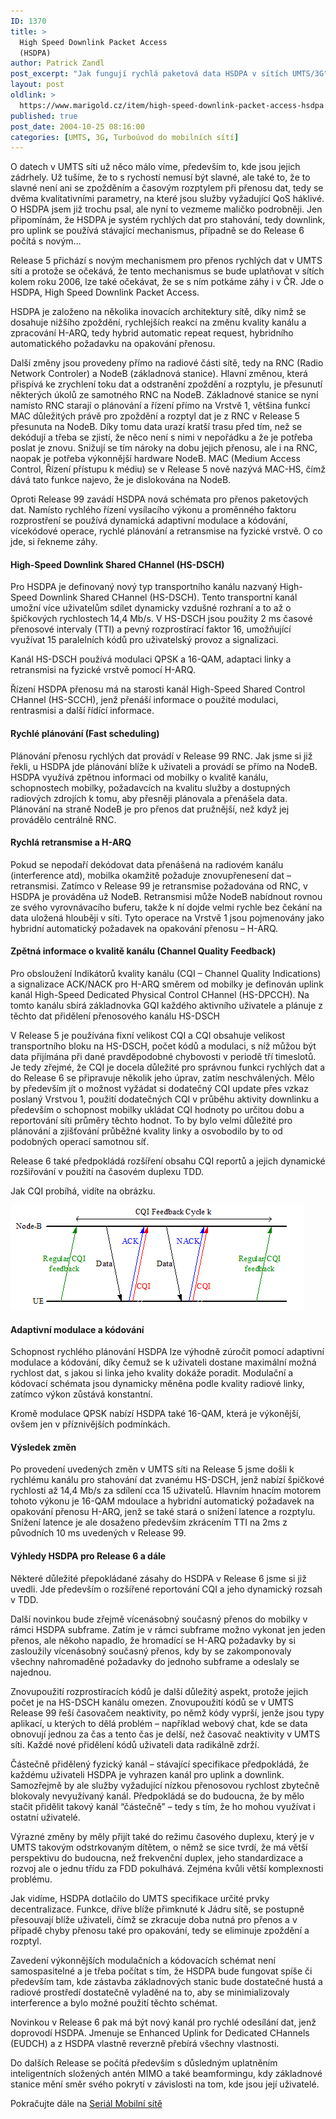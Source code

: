 ```yaml
---
ID: 1370
title: >
  High Speed Downlink Packet Access
  (HSDPA)
author: Patrick Zandl
post_excerpt: "Jak fungují rychlá paketová data HSDPA v sítích UMTS/3G"
layout: post
oldlink: >
  https://www.marigold.cz/item/high-speed-downlink-packet-access-hsdpa
published: true
post_date: 2004-10-25 08:16:00
categories: [UMTS, 3G, Turboúvod do mobilních sítí]
---
```

<p>
O datech v UMTS síti už něco málo víme, především to, kde jsou jejich zádrhely. Už tušíme, že to s rychostí nemusí být slavné, ale také to, že to slavné není ani se zpožděním a časovým rozptylem při přenosu dat, tedy se dvěma kvalitativními parametry, na které jsou služby vyžadující QoS háklivé. O HSDPA jsem již trochu psal, ale nyní to vezmeme maličko podrobněji. Jen připomínám, že HSDPA je systém rychlých dat pro stahování, tedy downlink, pro uplink se používá stávající mechanismus, případně se do Release 6 počítá s novým… </p>

<p>
Release 5 přichází s novým mechanismem pro přenos rychlých dat v UMTS síti a protože se očekává, že tento mechanismus se bude uplatňovat v sítích kolem roku 2006, lze také očekávat, že se s ním potkáme záhy i v ČR. Jde o HSDPA, High Speed Downlink Packet Access. </p>

<p>
HSDPA je založeno na několika inovacích architektury sítě, díky nimž se dosahuje nižšího zpoždění, rychlejších reakcí na změnu kvality kanálu a zpracování H-ARQ, tedy hybrid automatic repeat request, hybridního automatického požadavku na opakování přenosu.
</p>

<!--more--><p>
Další změny jsou provedeny přímo na radiové části sítě, tedy na RNC (Radio Network Controler) a NodeB (základnová stanice). Hlavní změnou, která přispívá ke zrychlení toku dat a odstranění zpoždění a rozptylu, je přesunutí některých úkolů ze samotného RNC na NodeB. Základnové stanice se nyní namísto RNC starají o plánování a řízení přímo na Vrstvě 1, většina funkcí MAC důležitých právě pro zpoždění a rozptyl dat je z RNC v Release 5 přesunuta na NodeB. Díky tomu data urazí kratší trasu před tím, než se dekódují a třeba se zjistí, že něco není s nimi v nepořádku a že je potřeba poslat je znovu. Snižují se tím nároky na dobu jejich přenosu, ale i na RNC, naopak je potřeba výkonnější hardware NodeB. MAC (Medium Access Control, Řízení přístupu k médiu) se v Release 5 nově nazývá MAC-HS, čímž dává tato funkce najevo, že je dislokována na NodeB. </p>

<p>
Oproti Release 99 zavádí HSDPA nová schémata pro přenos paketových dat. Namísto rychlého řízení vysílacího výkonu a proměnného faktoru rozprostření se používá dynamická adaptivní modulace a kódování, vícekódové operace, rychlé plánování a retransmise na fyzické vrstvě. O co jde, si řekneme záhy. </p>

<h4>High-Speed Downlink Shared CHannel (HS-DSCH)</h4>
<p>
Pro HSDPA je definovaný nový typ transportního kanálu nazvaný High-Speed Downlink Shared CHannel (HS-DSCH). Tento transportní kanál umožní více uživatelům sdílet dynamicky vzdušné rozhraní a to až o špičkových rychlostech 14,4 Mb/s. V HS-DSCH jsou použity 2 ms časové přenosové intervaly (TTI) a pevný rozprostírací faktor 16, umožňující využívat 15 paralelních kódů pro uživatelský provoz a signalizaci. </p>

<p>
Kanál HS-DSCH používá modulaci QPSK a 16-QAM, adaptaci linky a retransmisi na fyzické vrstvě pomocí H-ARQ. </p>

<p>
Řízení HSDPA přenosu má na starosti kanál High-Speed Shared Control CHannel (HS-SCCH), jenž přenáší informace o použité modulaci, rentrasmisi a další řídící informace. </p>

<h4>Rychlé plánování (Fast scheduling)</h4>
<p>
Plánování přenosu rychlých dat provádí v Release 99 RNC. Jak jsme si již řekli, u HSDPA jde plánování blíže k uživateli a provádí se přímo na NodeB. HSDPA využívá zpětnou informaci od mobilky o kvalitě kanálu, schopnostech mobilky, požadavcích na kvalitu služby a dostupných radiových zdrojích k tomu, aby přesněji plánovala a přenášela data. Plánování na straně NodeB je pro přenos dat pružnější, než když jej provádělo centrálně RNC. </p>

<h4>Rychlá retransmise a H-ARQ</h4>
<p>
Pokud se nepodaří dekódovat data přenášená na radiovém kanálu (interference atd), mobilka okamžitě požaduje znovupřenesení dat – retransmisi. Zatímco v Release 99 je retransmise požadována od RNC, v HSDPA je prováděna už NodeB. Retransmisi může NodeB nabídnout rovnou ze svého vyrovnávacího buferu, takže k ní dojde velmi rychle bez čekání na data uložená hlouběji v síti. Tyto operace na Vrstvě 1 jsou pojmenovány jako hybridní automatický požadavek na opakování přenosu – H-ARQ. </p>

<h4>Zpětná informace o kvalitě kanálu (Channel Quality Feedback)</h4>
<p>
Pro obsloužení Indikátorů kvality kanálu (CQI – Channel Quality Indications) a signalizace ACK/NACK pro H-ARQ směrem od mobilky je definován uplink kanál High-Speed Dedicated Physical Control CHannel (HS-DPCCH). Na tomto kanálu sbírá základnovka GQI každého aktivního uživatele a plánuje z těchto dat přidělení přenosového kanálu HS-DSCH</p>

<p>
V Release 5 je používána fixní velikost CQI a CQI obsahuje velikost transportního bloku na HS-DSCH, počet kódů a modulaci, s níž můžou být data přijímána při dané pravděpodobné chybovosti v periodě tří timeslotů. Je tedy zřejmé, že CQI je docela důležité pro správnou funkci rychlých dat a do Release 6 se připravuje několik jeho úprav, zatím neschválených. Mělo by především jít o možnost vyžádat si dodatečný CQI update přes vzkaz poslaný Vrstvou 1, použití dodatečných CQI v průběhu aktivity downlinku a především o schopnost mobilky ukládat CQI hodnoty po určitou dobu a reportování síti průměry těchto hodnot. To by bylo velmi důležité pro plánování a zjišťování průběžné kvality linky a osvobodilo by to od podobných operací samotnou síť. </p>

<p>
Release 6 také předpokládá rozšíření obsahu CQI reportů a jejich dynamické rozšiřování v použití na časovém duplexu TDD. </p>

<p>
Jak CQI probíhá, vidíte na obrázku. </p>

<p>
<img src="/assets/20041025-cqi.gif" alt="CQI" width="469" height="168" /></p>

<h4>Adaptivní modulace a kódování</h4>
<p>
Schopnost rychlého plánování HSDPA lze výhodně zúročit pomocí adaptivní modulace a kódování, díky čemuž se k uživateli dostane maximální možná rychlost dat, s jakou si linka jeho kvality dokáže poradit. Modulační a kódovací schémata jsou dynamicky měněna podle kvality radiové linky, zatímco výkon zůstává konstantní. </p>

<p>
Kromě modulace QPSK nabízí HSDPA také 16-QAM, která je výkonější, ovšem jen v příznivějších podmínkách. </p>

<h4>Výsledek změn</h4>
<p>
Po provedení uvedených změn v UMTS síti na Release 5 jsme došli k rychlému kanálu pro stahování dat zvanému HS-DSCH, jenž nabízí špičkové rychlosti až 14,4 Mb/s za sdílení cca 15 uživatelů. Hlavním hnacím motorem tohoto výkonu je 16-QAM mdoulace a hybridní automatický požadavek na opakování přenosu H-ARQ, jenž se také stará o snížení latence a rozptylu. Snížení latence je ale dosaženo především zkrácením TTI na 2ms z původních 10 ms uvedených v Release 99. </p>

<h4>Výhledy HSDPA pro Release 6 a dále</h4>
<p>
Některé důležité přepokládané zásahy do HSDPA v Release 6 jsme si již uvedli. Jde především o rozšířené reportování CQI a jeho dynamický rozsah v TDD. </p>

<p>
Další novinkou bude zřejmě vícenásobný současný přenos do mobilky v rámci HSDPA subframe. Zatím je v rámci subframe možno vykonat jen jeden přenos, ale někoho napadlo, že hromadící se H-ARQ požadavky by si zasloužily vícenásobný současný přenos, kdy by se zakomponovaly všechny nahromaděné požadavky do jednoho subframe a odeslaly se najednou. </p>

<p>
Znovupoužití rozprostíracích kódů je další důležitý aspekt, protože jejich počet je na HS-DSCH kanálu omezen. Znovupoužití kódů se v UMTS Release 99 řeší časovačem neaktivity, po němž kódy vyprší, jenže jsou typy aplikací, u kterých to dělá problém – například webový chat, kde se data obnovují jednou za čas a tento čas je delší, než časovač neaktivity v UMTS síti. Každé nové přidělení kódů uživateli data radikálně zdrží. </p>

<p>
Částečně přidělený fyzický kanál – stávající specifikace předpokládá, že každému uživateli HSDPA je vyhrazen kanál pro uplink a downlink. Samozřejmě by ale služby vyžadující nízkou přenosovou rychlost zbytečně blokovaly nevyužívaný kanál. Předpokládá se do budoucna, že by mělo stačit přidělit takový kanál &#8220;částečně&#8221; – tedy s tím, že ho mohou využívat i ostatní uživatelé. </p>

<p>
Výrazné změny by měly přijít také do režimu časového duplexu, který je v UMTS takovým odstrkovaným dítětem, o němž se sice tvrdí, že má větší perspektivu do budoucna, než frekvenční duplex, jeho standardizace a rozvoj ale o jednu třídu za FDD pokulhává. Zejména kvůli větší komplexnosti problému. </p>

<p>
Jak vidíme, HSDPA dotlačilo do UMTS specifikace určité prvky decentralizace. Funkce, dříve blíže přimknuté k Jádru sítě, se postupně přesouvají blíže uživateli, čímž se zkracuje doba nutná pro přenos a v případě chyby přenosu také pro opakování, tedy se eliminuje zpoždění a rozptyl. </p>

<p>
Zavedení výkonnějších modulačních a kódovacích schémat není samospasitelné a je třeba počítat s tím, že HSDPA bude fungovat spíše či především tam, kde zástavba základnových stanic bude dostatečné hustá a radiové prostředí dostatečně vyladěné na to, aby se minimializovaly interference a bylo možné použití těchto schémat. </p>

<p>
Novinkou v Release 6 pak má být nový kanál pro rychlé odesílání dat, jenž doprovodí HSDPA. Jmenuje se Enhanced Uplink for Dedicated CHannels (EUDCH) a z HSDPA vlastně reverzně přebírá všechny vlastnosti. </p>

<p>
Do dalších Release se počítá především s důsledným uplatněním inteligentních složených antén MIMO a také beamformingu, kdy základnové stanice mění směr svého pokrytí v závislosti na tom, kde jsou její uživatelé.
</p>

Pokračujte dále na [Seriál Mobilní sítě](/mobilnisite/)